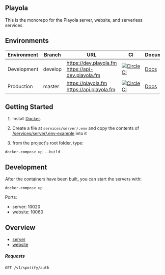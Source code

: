 ## Playola

This is the monorepo for the Playola server, website, and serverless services.

## Environments

| Environment | Branch      | URL                   | CI                                                                                                                                                                                                  | Documentation                           |
| ----------- | ----------- | --------------------- | --------------------------------------------------------------------------------------------------------------------------------------------------------------------------------------------------- | --------------------------------------- |
| Development | develop | https://dev.playola.fm <br> https://api-dev.playola.fm | [![CircleCI](https://circleci.com/gh/briankeane/playola/tree/develop.svg?style=svg&circle-token=40fbd221b5d981ce8218de1a872bb54671ebb68c)](https://circleci.com/gh/briankeane/playola/tree/develop) | [Docs](https://api-dev.playola.fm/docs) |
| Production  | master      | https://playola.fm <br> https://api.playola.fm  | [![CircleCI](https://circleci.com/gh/briankeane/playola/tree/master.svg?style=svg&circle-token=40fbd221b5d981ce8218de1a872bb54671ebb68c)](https://circleci.com/gh/briankeane/playola/tree/master)   | [Docs](https://playola.fm/docs)         |

## Getting Started

1. Install [Docker](https://www.docker.com/get-started).

2. Create a file at `services/server/.env` and copy the contents of [/services/server/.env-example](/services/server/.env-example) into it
3. from the project's root folder, type:

`docker-compose up --build`

## Development

After the containers have been built, you can start the servers with:

```
docker-compose up
```

Ports:

- server: 10020
- website: 10060

## Overview

- [server](/services/server)
- [website](/services/website)

##### Requests

```http
GET /v1/spotify/auth
```
